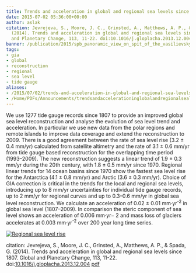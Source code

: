```yaml
---
title: Trends and acceleration in global and regional sea levels since 1807
date: 2015-07-02 05:36:00+00:00
author: aslak
citation: Jevrejeva, S., Moore, J. C., Grinsted, A., Matthews, A. P., & Spada, G.
  (2014). Trends and acceleration in global and regional sea levels since 1807. Global
  and Planetary Change, 113, 11-22. doi:10.1016/j.gloplacha.2013.12.004
banner: /publication/2015/spb_panoramic_view_on_spit_of_the_vasilievsky_island_by_atkinson_1805-1807.jpg
tags:
- gia
- global
- reconstruction
- regional
- sea level
- tide gauge
aliases:
- /2015/07/02/trends-and-acceleration-in-global-and-regional-sea-levels-since-1807/
- /Home/PDFs/Announcements/trendsandaccelerationinglobalandregionalsealevelssince1807
---
```


We use 1277 tide gauge records since 1807 to provide an improved global sea level reconstruction and analyse the evolution of sea level trend and acceleration. In particular we use new data from the polar regions and remote islands to improve data coverage and extend the reconstruction to 2009. <!--more--> There is a good agreement between the rate of sea level rise (3.2 ± 0.4 mm/yr) calculated from satellite altimetry and the rate of 3.1 ± 0.6 mm/yr from tide gauge based reconstruction for the overlapping time period (1993–2009). The new reconstruction suggests a linear trend of 1.9 ± 0.3 mm/yr during the 20th century, with 1.8 ± 0.5 mm/yr since 1970. Regional linear trends for 14 ocean basins since 1970 show the fastest sea level rise for the Antarctica (4.1 ± 0.8 mm/yr) and Arctic (3.6 ± 0.3 mm/yr). Choice of GIA correction is critical in the trends for the local and regional sea levels, introducing up to 8 mm/yr uncertainties for individual tide gauge records, up to 2 mm/yr for regional curves and up to 0.3–0.6 mm/yr in global sea level reconstruction. We calculate an acceleration of 0.02 ± 0.01 mm·yr<sup>-2</sup> in global sea level (1807–2009). In comparison the steric component of sea level shows an acceleration of 0.006 mm·yr− 2 and mass loss of glaciers accelerates at 0.003 mm·yr<sup>-2</sup> over 200 year long time series.

[![Regional sea level rise](/publication/2015/slregions.png)](/publication/2015/slregions.png)

citation: Jevrejeva, S., Moore, J. C., Grinsted, A., Matthews, A. P., & Spada, G. (2014). Trends and acceleration in global and regional sea levels since 1807. Global and Planetary Change, 113, 11-22. doi:[10.1016/j.gloplacha.2013.12.004](http://dx.doi.org/10.1016/j.gloplacha.2013.12.004) [pdf](/pdf/jevrejeva-gloplacha13-virtual-station-recon-w-gia.pdf)